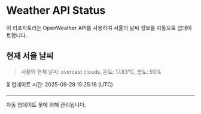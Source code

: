 
# Weather API Status

이 리포지토리는 OpenWeather API를 사용하여 서울의 날씨 정보를 자동으로 업데이트합니다.

## 현재 서울 날씨
> 서울의 현재 날씨: overcast clouds, 온도: 17.83°C, 습도: 93%

⏳ 업데이트 시간: 2025-09-28 15:25:18 (UTC)

---
자동 업데이트 봇에 의해 관리됩니다.
